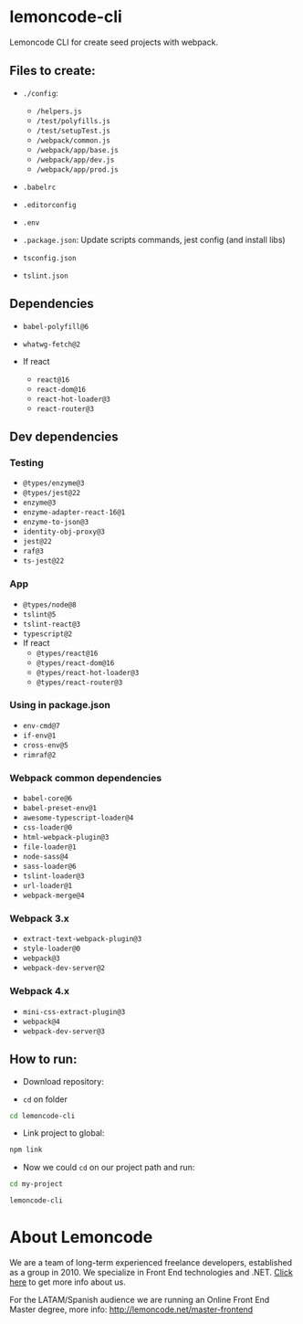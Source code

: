 # lemoncode-cli

Lemoncode CLI for create seed projects with webpack.

## Files to create:
- `./config`:
  - `/helpers.js`
  - `/test/polyfills.js`
  - `/test/setupTest.js`
  - `/webpack/common.js`
  - `/webpack/app/base.js`
  - `/webpack/app/dev.js`
  - `/webpack/app/prod.js`

- `.babelrc`
- `.editorconfig`
- `.env`
- `.package.json`: Update scripts commands, jest config (and install libs)
- `tsconfig.json`
- `tslint.json`

## Dependencies

- `babel-polyfill@6`
- `whatwg-fetch@2`

- If react
  - `react@16`
  - `react-dom@16`
  - `react-hot-loader@3`
  - `react-router@3`

## Dev dependencies

### Testing
- `@types/enzyme@3`
- `@types/jest@22`
- `enzyme@3`
- `enzyme-adapter-react-16@1`
- `enzyme-to-json@3`
- `identity-obj-proxy@3`
- `jest@22`
- `raf@3`
- `ts-jest@22`

### App
- `@types/node@8`
- `tslint@5`
- `tslint-react@3`
- `typescript@2`
- If react
  - `@types/react@16`
  - `@types/react-dom@16`
  - `@types/react-hot-loader@3`
  - `@types/react-router@3`

### Using in package.json
- `env-cmd@7`
- `if-env@1`
- `cross-env@5`
- `rimraf@2`

### Webpack common dependencies
- `babel-core@6`
- `babel-preset-env@1`
- `awesome-typescript-loader@4`
- `css-loader@0`
- `html-webpack-plugin@3`
- `file-loader@1`
- `node-sass@4`
- `sass-loader@6`
- `tslint-loader@3`
- `url-loader@1`
- `webpack-merge@4`

### Webpack 3.x
- `extract-text-webpack-plugin@3`
- `style-loader@0`
- `webpack@3`
- `webpack-dev-server@2`

### Webpack 4.x
- `mini-css-extract-plugin@3`
- `webpack@4`
- `webpack-dev-server@3`


## How to run:

- Download repository:

- `cd` on folder

```bash
cd lemoncode-cli

```

- Link project to global:

```bash
npm link
```

- Now we could `cd` on our project path and run:

```bash
cd my-project
```

```bash
lemoncode-cli

```

# About Lemoncode

We are a team of long-term experienced freelance developers, established as a group in 2010.
We specialize in Front End technologies and .NET. [Click here](http://lemoncode.net/services/en/#en-home) to get more info about us.

For the LATAM/Spanish audience we are running an Online Front End Master degree, more info: http://lemoncode.net/master-frontend
